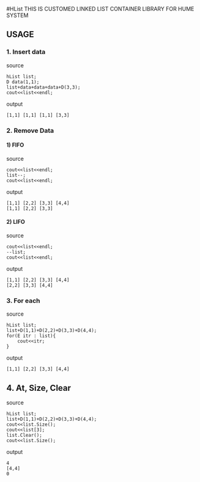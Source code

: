#HList
THIS IS CUSTOMED LINKED LIST CONTAINER LIBRARY FOR HUME SYSTEM

## USAGE

### 1. Insert data

source

<pre><code>hList list;
D data(1,1);
list+data+data+data+D(3,3);
cout&lt;&lt;list&lt;&lt;endl;
</code></pre>

output

<pre><code>[1,1] [1,1] [1,1] [3,3]</code></pre>

### 2. Remove Data

#### 1) FIFO

source

<pre><code>cout&lt;&lt;list&lt;&lt;endl;
list--;
cout&lt;&lt;list&lt;&lt;endl;</code></pre>

output

<pre><code>[1,1] [2,2] [3,3] [4,4]
[1,1] [2,2] [3,3] </code></pre>

#### 2) LIFO

source

<pre><code>cout&lt;&lt;list&lt;&lt;endl;
--list;
cout&lt;&lt;list&lt;&lt;endl;
</code></pre>

output

<pre><code>[1,1] [2,2] [3,3] [4,4]
[2,2] [3,3] [4,4]
</code></pre>

### 3. For each

source

<pre><code>hList list;
list+D(1,1)+D(2,2)+D(3,3)+D(4,4);
for(E itr : list){
	cout&lt;&lt;itr;
}</code></pre>

output

<pre><code>[1,1] [2,2] [3,3] [4,4]</code></pre>

## 4. At, Size, Clear

source

<pre><code>hList list;
list+D(1,1)+D(2,2)+D(3,3)+D(4,4);
cout&lt;&lt;list.Size();
cout&lt;&lt;list[3];
list.Clear();
cout&lt;&lt;list.Size();</code></pre>

output

<pre><code>4
[4,4]
0</code></pre>
